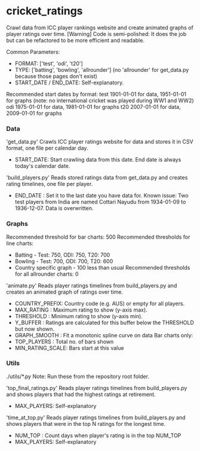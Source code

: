 # cricket_ratings
Crawl data from ICC player rankings website and create animated graphs of player ratings over time.
[Warning] Code is semi-polished: It does the job but can be refactored to be more efficient and readable.

Common Parameters:
+ FORMAT: ['test', 'odi', 't20']
+ TYPE: ['batting', 'bowling', 'allrounder'] (no 'allrounder' for get_data.py because those pages don't exist)
+ START_DATE / END_DATE: Self-explanatory.

Recommended start dates by format:
test 1901-01-01 for data, 1951-01-01 for graphs (note: no international cricket was played during WW1 and WW2)
odi  1975-01-01 for data, 1981-01-01 for graphs
t20  2007-01-01 for data, 2009-01-01 for graphs

### Data ###

'get_data.py'
Crawls ICC player ratings website for data and stores it in CSV format, one file per calendar day.
+ START_DATE: Start crawling data from this date. End date is always today's calendar date.

'build_players.py'
Reads stored ratings data from get_data.py and creates rating timelines, one file per player.
+ END_DATE  : Set it to the last date you have data for.
Known issue: Two test players from India are named Cottari Nayudu from 1934-01-09 to 1936-12-07. Data is overwritten.

### Graphs ###
Recommended threshold for bar charts: 500
Recommended thresholds for line charts:
+ Batting - Test: 750, ODI: 750, T20: 700
+ Bowling - Test: 700, ODI: 700, T20: 600
+ Country specific graph - 100 less than usual
Recommended thresholds for all allrounder charts: 0

'animate.py'
Reads player ratings timelines from build_players.py and creates an animated graph of ratings over time.
+ COUNTRY_PREFIX: Country code (e.g. AUS) or empty for all players.
+ MAX_RATING    : Maximum rating to show (y-axis max).
+ THRESHOLD     : Minimum rating to show (y-axis min).
+ Y_BUFFER      : Ratings are calculated for this buffer below the THRESHOLD but now shown.
+ GRAPH_SMOOTH  : Fit a monotonic spline curve on data
Bar charts only:
+ TOP_PLAYERS     : Total no. of bars shown
+ MIN_RATING_SCALE: Bars start at this value

### Utils ###
./utils/*.py
Note: Run these from the repository root folder.

'top_final_ratings.py'
Reads player ratings timelines from build_players.py and shows players that had the highest ratings at retirement.
+ MAX_PLAYERS: Self-explanatory

'time_at_top.py'
Reads player ratings timelines from build_players.py and shows players that were in the top N ratings for the longest time.
+ NUM_TOP    : Count days when player's rating is in the top NUM_TOP
+ MAX_PLAYERS: Self-explanatory
